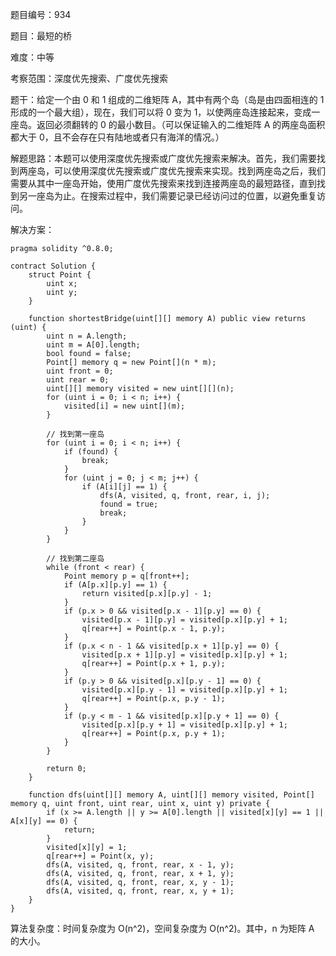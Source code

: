 题目编号：934

题目：最短的桥

难度：中等

考察范围：深度优先搜索、广度优先搜索

题干：给定一个由 0 和 1 组成的二维矩阵 A，其中有两个岛（岛是由四面相连的 1 形成的一个最大组），现在，我们可以将 0 变为 1，以使两座岛连接起来，变成一座岛。返回必须翻转的 0 的最小数目。（可以保证输入的二维矩阵 A 的两座岛面积都大于 0，且不会存在只有陆地或者只有海洋的情况。）

解题思路：本题可以使用深度优先搜索或广度优先搜索来解决。首先，我们需要找到两座岛，可以使用深度优先搜索或广度优先搜索来实现。找到两座岛之后，我们需要从其中一座岛开始，使用广度优先搜索来找到连接两座岛的最短路径，直到找到另一座岛为止。在搜索过程中，我们需要记录已经访问过的位置，以避免重复访问。

解决方案：

```solidity
pragma solidity ^0.8.0;

contract Solution {
    struct Point {
        uint x;
        uint y;
    }

    function shortestBridge(uint[][] memory A) public view returns (uint) {
        uint n = A.length;
        uint m = A[0].length;
        bool found = false;
        Point[] memory q = new Point[](n * m);
        uint front = 0;
        uint rear = 0;
        uint[][] memory visited = new uint[][](n);
        for (uint i = 0; i < n; i++) {
            visited[i] = new uint[](m);
        }

        // 找到第一座岛
        for (uint i = 0; i < n; i++) {
            if (found) {
                break;
            }
            for (uint j = 0; j < m; j++) {
                if (A[i][j] == 1) {
                    dfs(A, visited, q, front, rear, i, j);
                    found = true;
                    break;
                }
            }
        }

        // 找到第二座岛
        while (front < rear) {
            Point memory p = q[front++];
            if (A[p.x][p.y] == 1) {
                return visited[p.x][p.y] - 1;
            }
            if (p.x > 0 && visited[p.x - 1][p.y] == 0) {
                visited[p.x - 1][p.y] = visited[p.x][p.y] + 1;
                q[rear++] = Point(p.x - 1, p.y);
            }
            if (p.x < n - 1 && visited[p.x + 1][p.y] == 0) {
                visited[p.x + 1][p.y] = visited[p.x][p.y] + 1;
                q[rear++] = Point(p.x + 1, p.y);
            }
            if (p.y > 0 && visited[p.x][p.y - 1] == 0) {
                visited[p.x][p.y - 1] = visited[p.x][p.y] + 1;
                q[rear++] = Point(p.x, p.y - 1);
            }
            if (p.y < m - 1 && visited[p.x][p.y + 1] == 0) {
                visited[p.x][p.y + 1] = visited[p.x][p.y] + 1;
                q[rear++] = Point(p.x, p.y + 1);
            }
        }

        return 0;
    }

    function dfs(uint[][] memory A, uint[][] memory visited, Point[] memory q, uint front, uint rear, uint x, uint y) private {
        if (x >= A.length || y >= A[0].length || visited[x][y] == 1 || A[x][y] == 0) {
            return;
        }
        visited[x][y] = 1;
        q[rear++] = Point(x, y);
        dfs(A, visited, q, front, rear, x - 1, y);
        dfs(A, visited, q, front, rear, x + 1, y);
        dfs(A, visited, q, front, rear, x, y - 1);
        dfs(A, visited, q, front, rear, x, y + 1);
    }
}
```

算法复杂度：时间复杂度为 O(n^2)，空间复杂度为 O(n^2)。其中，n 为矩阵 A 的大小。